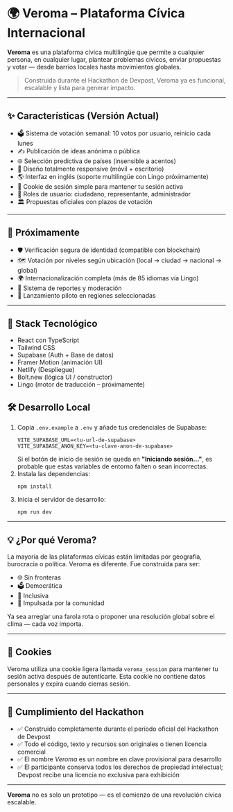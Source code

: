 # 🌍 Veroma – Plataforma Cívica Internacional

**Veroma** es una plataforma cívica multilingüe que permite a cualquier persona, en cualquier lugar, plantear problemas cívicos, enviar propuestas y votar — desde barrios locales hasta movimientos globales.

> Construida durante el Hackathon de Devpost, Veroma ya es funcional, escalable y lista para generar impacto.

---

## ✨ Características (Versión Actual)

- 🗳️ Sistema de votación semanal: 10 votos por usuario, reinicio cada lunes
- ✍️ Publicación de ideas anónima o pública
- 🌐 Selección predictiva de países (insensible a acentos)
- 📱 Diseño totalmente responsive (móvil + escritorio)
- 🌎 Interfaz en inglés (soporte multilingüe con Lingo próximamente)
- 🍪 Cookie de sesión simple para mantener tu sesión activa
- 👥 Roles de usuario: ciudadano, representante, administrador
- 🏛️ Propuestas oficiales con plazos de votación

---

## 🚧 Próximamente

- 🛡️ Verificación segura de identidad (compatible con blockchain)  
- 🗺️ Votación por niveles según ubicación (local → ciudad → nacional → global)  
- 🌍 Internacionalización completa (más de 85 idiomas vía Lingo)  
- 🚨 Sistema de reportes y moderación  
- 🧪 Lanzamiento piloto en regiones seleccionadas  

---

## 🧠 Stack Tecnológico

- React con TypeScript  
- Tailwind CSS  
- Supabase (Auth + Base de datos)  
- Framer Motion (animación UI)  
- Netlify (Despliegue)  
- Bolt.new (lógica UI / constructor)  
- Lingo (motor de traducción – próximamente)  

## 🛠 Desarrollo Local

1. Copia `.env.example` a `.env` y añade tus credenciales de Supabase:
   ```
   VITE_SUPABASE_URL=<tu-url-de-supabase>
   VITE_SUPABASE_ANON_KEY=<tu-clave-anon-de-supabase>
   ```
   Si el botón de inicio de sesión se queda en **"Iniciando sesión..."**, es probable que estas variables de entorno falten o sean incorrectas.
2. Instala las dependencias:
   ```
   npm install
   ```
3. Inicia el servidor de desarrollo:
   ```
   npm run dev
   ```

---

## 💡 ¿Por qué Veroma?

La mayoría de las plataformas cívicas están limitadas por geografía, burocracia o política. Veroma es diferente. Fue construida para ser:

- 🌐 Sin fronteras  
- 🗳️ Democrática  
- 👥 Inclusiva  
- 💬 Impulsada por la comunidad  

Ya sea arreglar una farola rota o proponer una resolución global sobre el clima — cada voz importa.

---

## 🍪 Cookies

Veroma utiliza una cookie ligera llamada `veroma_session` para mantener tu sesión activa después de autenticarte. Esta cookie no contiene datos personales y expira cuando cierras sesión.

---

## 📜 Cumplimiento del Hackathon

- ✅ Construido completamente durante el período oficial del Hackathon de Devpost  
- ✅ Todo el código, texto y recursos son originales o tienen licencia comercial  
- ✅ El nombre *Veroma* es un nombre en clave provisional para desarrollo  
- ✅ El participante conserva todos los derechos de propiedad intelectual; Devpost recibe una licencia no exclusiva para exhibición  

---

**Veroma** no es solo un prototipo — es el comienzo de una revolución cívica escalable.
